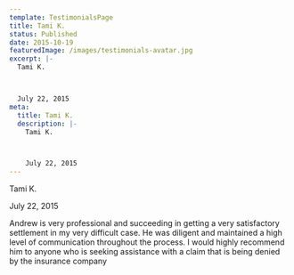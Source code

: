 ```yaml
---
template: TestimonialsPage
title: Tami K.
status: Published
date: 2015-10-19
featuredImage: /images/testimonials-avatar.jpg
excerpt: |-
  Tami K.



  July 22, 2015
meta:
  title: Tami K.
  description: |-
    Tami K.



    July 22, 2015
---
```

<!--StartFragment-->

Tami K.



July 22, 2015







Andrew is very professional and succeeding in getting a very satisfactory settlement in my very difficult case. He was diligent and maintained a high level of communication throughout the process. I would highly recommend him to anyone who is seeking assistance with a claim that is being denied by the insurance company

<!--EndFragment-->